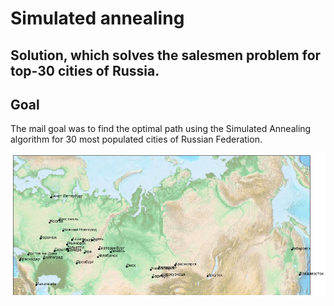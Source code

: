 # Simulated annealing
## Solution, which solves the salesmen problem for top-30 cities of Russia.

## Goal 
The mail goal was to find the optimal path using the Simulated Annealing algorithm for 
30 most populated cities of Russian Federation. 

![30 top populated cities in Russia](/images/cities_empty.png)

